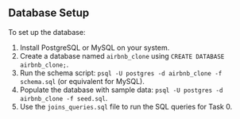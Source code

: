 ## Database Setup
To set up the database:
1. Install PostgreSQL or MySQL on your system.
2. Create a database named `airbnb_clone` using `CREATE DATABASE airbnb_clone;`.
3. Run the schema script: `psql -U postgres -d airbnb_clone -f schema.sql` (or equivalent for MySQL).
4. Populate the database with sample data: `psql -U postgres -d airbnb_clone -f seed.sql`.
5. Use the `joins_queries.sql` file to run the SQL queries for Task 0.
